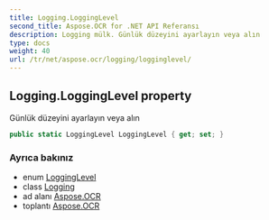 ```yaml
---
title: Logging.LoggingLevel
second_title: Aspose.OCR for .NET API Referansı
description: Logging mülk. Günlük düzeyini ayarlayın veya alın
type: docs
weight: 40
url: /tr/net/aspose.ocr/logging/logginglevel/
---
```

## Logging.LoggingLevel property

Günlük düzeyini ayarlayın veya alın

```csharp
public static LoggingLevel LoggingLevel { get; set; }
```

### Ayrıca bakınız

* enum [LoggingLevel](../../logginglevel/)
* class [Logging](../)
* ad alanı [Aspose.OCR](../../logging/)
* toplantı [Aspose.OCR](../../../)


